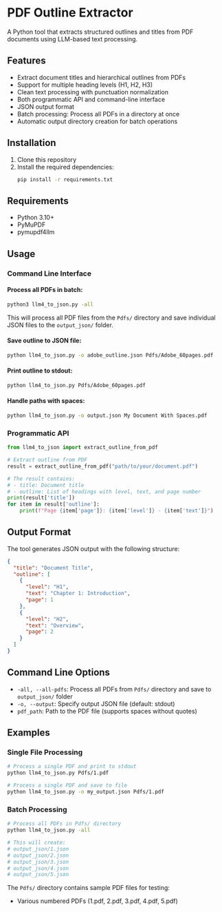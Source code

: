 # PDF Outline Extractor

A Python tool that extracts structured outlines and titles from PDF documents using LLM-based text processing.

## Features

- Extract document titles and hierarchical outlines from PDFs
- Support for multiple heading levels (H1, H2, H3)
- Clean text processing with punctuation normalization
- Both programmatic API and command-line interface
- JSON output format
- Batch processing: Process all PDFs in a directory at once
- Automatic output directory creation for batch operations

## Installation

1. Clone this repository
2. Install the required dependencies:
   ```bash
   pip install -r requirements.txt
   ```

## Requirements

- Python 3.10+
- PyMuPDF
- pymupdf4llm

## Usage

### Command Line Interface

#### Process all PDFs in batch:
```bash
python3 llm4_to_json.py -all
```
This will process all PDF files from the `Pdfs/` directory and save individual JSON files to the `output_json/` folder.

#### Save outline to JSON file:
```bash
python llm4_to_json.py -o adobe_outline.json Pdfs/Adobe_60pages.pdf
```

#### Print outline to stdout:
```bash
python llm4_to_json.py Pdfs/Adobe_60pages.pdf
```

#### Handle paths with spaces:
```bash
python llm4_to_json.py -o output.json My Document With Spaces.pdf
```

### Programmatic API

```python
from llm4_to_json import extract_outline_from_pdf

# Extract outline from PDF
result = extract_outline_from_pdf("path/to/your/document.pdf")

# The result contains:
# - title: Document title
# - outline: List of headings with level, text, and page number
print(result['title'])
for item in result['outline']:
    print(f"Page {item['page']}: {item['level']} - {item['text']}")
```

## Output Format

The tool generates JSON output with the following structure:

```json
{
  "title": "Document Title",
  "outline": [
    {
      "level": "H1",
      "text": "Chapter 1: Introduction",
      "page": 1
    },
    {
      "level": "H2", 
      "text": "Overview",
      "page": 2
    }
  ]
}
```

## Command Line Options

- `-all, --all-pdfs`: Process all PDFs from `Pdfs/` directory and save to `output_json/` folder
- `-o, --output`: Specify output JSON file (default: stdout)
- `pdf_path`: Path to the PDF file (supports spaces without quotes)

## Examples

### Single File Processing
```bash
# Process a single PDF and print to stdout
python llm4_to_json.py Pdfs/1.pdf

# Process a single PDF and save to file
python llm4_to_json.py -o my_output.json Pdfs/1.pdf
```

### Batch Processing
```bash
# Process all PDFs in Pdfs/ directory
python llm4_to_json.py -all

# This will create:
# output_json/1.json
# output_json/2.json
# output_json/3.json
# output_json/4.json
# output_json/5.json
```

The `Pdfs/` directory contains sample PDF files for testing:
- Various numbered PDFs (1.pdf, 2.pdf, 3.pdf, 4.pdf, 5.pdf)
